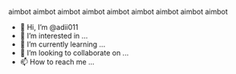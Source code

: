 aimbot
aimbot
aimbot
aimbot
aimbot
aimbot
aimbot
aimbot
aimbot
- 👋 Hi, I’m @adii011
- 👀 I’m interested in ...
- 🌱 I’m currently learning ...
- 💞️ I’m looking to collaborate on ...
- 📫 How to reach me ...

<!---
adii011/adii011 is a ✨ special ✨ repository because its `README.md` (this file) appears on your GitHub profile.
You can click the Preview link to take a look at your changes.
--->
